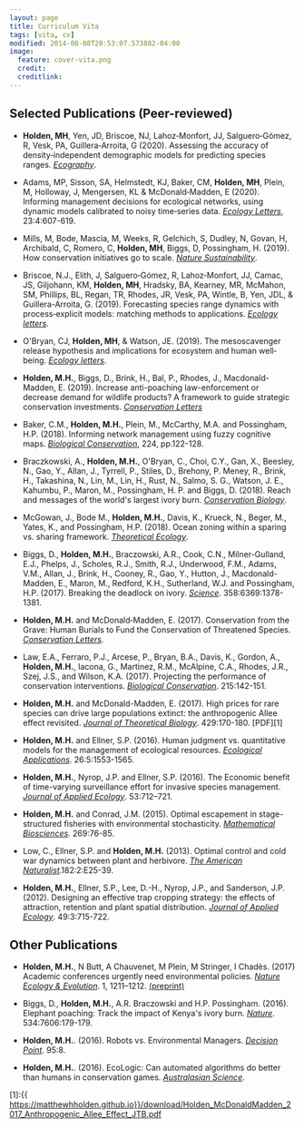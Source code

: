 ```yaml
---
layout: page
title: Curriculum Vita
tags: [vita, cv]
modified: 2014-08-08T20:53:07.573882-04:00
image:
  feature: cover-vita.png
  credit: 
  creditlink: 
---
```


##  Selected Publications (Peer-reviewed)
+ **Holden, MH**, Yen, JD, Briscoe, NJ, Lahoz‐Monfort, JJ, Salguero‐Gómez, R, Vesk, PA, Guillera‐Arroita, G (2020). Assessing the accuracy of density‐independent demographic models for predicting species ranges. [*Ecography*](https://onlinelibrary.wiley.com/doi/full/10.1111/ecog.05250).

+	Adams, MP, Sisson, SA, Helmstedt, KJ, Baker, CM, **Holden, MH**, Plein, M, Holloway, J, Mengersen, KL & McDonald‐Madden, E (2020). Informing management decisions for ecological networks, using dynamic models calibrated to noisy time‐series data. [*Ecology Letters*](https://onlinelibrary.wiley.com/doi/full/10.1111/ele.13465), 23:4:607-619.

+	Mills, M, Bode, Mascia, M, Weeks, R, Gelchich, S, Dudley, N, Govan, H, Archibald, C, Romero, C, **Holden, MH**, Biggs, D, Possingham, H. (2019). How conservation initiatives go to scale. [*Nature Sustainability*](https://www.nature.com/articles/s41893-019-0384-1). 

+	Briscoe, N.J., Elith, J, Salguero‐Gómez, R, Lahoz‐Monfort, JJ, Camac, JS, Giljohann, KM, **Holden, MH**, Hradsky, BA, Kearney, MR, McMahon, SM, Phillips, BL, Regan, TR, Rhodes, JR, Vesk, PA, Wintle, B, Yen, JDL, & Guillera-Arroita, G. (2019). Forecasting species range dynamics with process‐explicit models: matching methods to applications. [*Ecology letters*](https://onlinelibrary.wiley.com/doi/full/10.1111/ele.13348).  

+	O'Bryan, CJ, **Holden, MH**, & Watson, JE. (2019). The mesoscavenger release hypothesis and implications for ecosystem and human well‐being. [*Ecology letters*](https://onlinelibrary.wiley.com/doi/full/10.1111/ele.13288).  

+ **Holden, M.H.**, Biggs, D., Brink, H., Bal, P., Rhodes, J., Macdonald-Madden, E. (2019). Increase anti-poaching law-enforcement or decrease demand for wildlife products? A framework to guide strategic conservation investments. [*Conservation Letters*](https://onlinelibrary.wiley.com/doi/full/10.1111/conl.12618)

+ Baker, C.M., **Holden, M.H.**, Plein, M., McCarthy, M.A. and Possingham, H.P. (2018). Informing network management using fuzzy cognitive maps. [*Biological Conservation*](https://www.sciencedirect.com/science/article/pii/S0006320718301368), 224, pp.122-128.

+ Braczkowski, A., **Holden, M.H.**, O'Bryan, C., Choi, C.Y., Gan, X., Beesley, N., Gao, Y., Allan, J., Tyrrell, P., Stiles, D., Brehony, P. Meney, R., Brink, H., Takashina, N., Lin, M., Lin, H., Rust, N., Salmo, S. G., Watson, J. E., Kahumbu, P., Maron, M., Possingham, H. P. and Biggs, D. (2018). Reach and messages of the world's largest ivory burn. [*Conservation Biology*](https://onlinelibrary.wiley.com/doi/abs/10.1111/cobi.13097).

+ McGowan, J., Bode M., **Holden, M.H.**, Davis, K., Krueck, N., Beger, M., Yates, K., and Possingham, H.P. (2018). Ocean zoning within a sparing vs. sharing framework. [*Theoretical Ecology*](http://rdcu.be/ECOy).

+ Biggs, D.,  **Holden, M.H.**,  Braczowski, A.R., Cook, C.N., Milner-Gulland, E.J., Phelps, J., Scholes, R.J., Smith, R.J., Underwood, F.M., Adams, V.M., Allan, J., Brink, H., Cooney, R., Gao, Y., Hutton, J., Macdonald-Madden, E., Maron, M., Redford, K.H., Sutherland, W.J. and Possingham, H.P. (2017). Breaking the deadlock on ivory. [*Science*](http://science.sciencemag.org/content/358/6369/1378). 358:6369:1378-1381. 

+ **Holden, M.H.** and McDonald‐Madden, E. (2017). Conservation from the Grave: Human Burials to Fund the Conservation of Threatened Species. [*Conservation Letters*](http://onlinelibrary.wiley.com/doi/10.1111/conl.12421/full).

+ Law, E.A., Ferraro, P.J., Arcese, P., Bryan, B.A., Davis, K., Gordon, A., **Holden, M.H.**, Iacona, G., Martinez, R.M., McAlpine, C.A., Rhodes, J.R., Szej, J.S., and Wilson, K.A. (2017). Projecting the performance of conservation interventions. [*Biological Conservation*](https://www.sciencedirect.com/science/article/pii/S0006320717305219). 215:142-151.

+ **Holden, M.H.**  and McDonald-Madden, E. (2017). High prices for rare species can drive large populations extinct: the anthropogenic Allee effect revisited. [*Journal of Theoretical Biology*](http://www.sciencedirect.com/science/article/pii/S0022519317302916). 429:170-180. [PDF][1]

+ **Holden, M.H.**  and Ellner, S.P. (2016). Human judgment vs. quantitative models for the management of ecological resources. [*Ecological Applications*](http://onlinelibrary.wiley.com/doi/10.1890/15-1295/full). 26:5:1553-1565. 

+ **Holden, M.H.**, Nyrop, J.P. and Ellner, S.P. (2016). The Economic benefit of time-varying surveillance effort for invasive species management. [*Journal of Applied Ecology*](http://onlinelibrary.wiley.com/doi/10.1111/1365-2664.12617/abstract?platform=hootsuite). 53:712–721.

+ **Holden, M.H.** and Conrad, J.M. (2015). Optimal escapement in stage-structured fisheries with environmental stochasticity. [*Mathematical Biosciences*](http://www.sciencedirect.com/science/article/pii/S0025556415001753). 269:76-85.  

+ Low, C., Ellner, S.P. and **Holden, M.H.** (2013). Optimal control and cold war dynamics between plant and herbivore. [*The American Naturalist*](http://www.jstor.org/stable/10.1086/670810).182:2:E25-39. 

+ **Holden, M.H.**, Ellner, S.P., Lee, D.-H., Nyrop, J.P., and Sanderson, J.P. (2012). Designing an effective trap cropping strategy: the effects of attraction, retention and plant spatial distribution. [*Journal of Applied Ecology*](http://onlinelibrary.wiley.com/doi/10.1111/j.1365-2664.2012.02137.x/full). 49:3:715-722. 


##  Other Publications 

+ **Holden, M.H.**, N Butt, A Chauvenet, M Plein, M Stringer, I Chadès. (2017) Academic conferences urgently need environmental policies. [*Nature Ecology & Evolution*](https://www.nature.com/articles/s41559-017-0296-2). 1, 1211–1212. [(preprint)](https://matthewhholden.github.io/pubs/Preprint_Global_Conference_Sustainability_Policies.pdf)

+ Biggs, D.,  **Holden, M.H.**,  A.R. Braczowski and H.P. Possingham.  (2016). Elephant poaching: Track the impact of Kenya's ivory burn. [*Nature*](https://www.nature.com/articles/534179a). 534:7606:179-179.

+ **Holden, M.H.**. (2016). Robots vs. Environmental Managers.  [*Decision Point*](http://decision-point.com.au/article/robots-vs-environmental-managers/). 95:8.

+ **Holden, M.H.**. (2016). EcoLogic: Can automated algorithms do better than humans in conservation games.  [*Australasian Science*](http://www.australasianscience.com.au/article/issue-julyaugust-2016/%E2%80%9Crobots%E2%80%9D-vs-environmental-managers.html).


[1]:{{ https://matthewhholden.github.io}}/download/Holden_McDonaldMadden_2017_Anthropogenic_Allee_Effect_JTB.pdf
